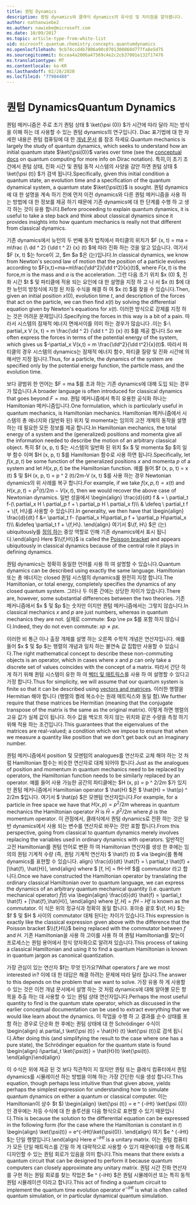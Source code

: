 ```yaml
---
title: 퀀텀 Dynamics
description: 퀀텀 dynamics와 클래식 dynamics의 유사성 및 차이점을 알아봅니다.
author: nathanwiebe2
ms.author: nawiebe@microsoft.com
ms.date: 10/09/2017
ms.topic: article-type-from-white-list
uid: microsoft.quantum.chemistry.concepts.quantumdynamics
ms.openlocfilehash: 9cb74ccd4b7806a90c0701300860d777fa8e5d75
ms.sourcegitcommit: 6ccea4a2006a47569c4e2c2cb37001e132f17476
ms.translationtype: MT
ms.contentlocale: ko-KR
ms.lasthandoff: 02/28/2020
ms.locfileid: "77904488"
---
```

# <a name="quantum-dynamics"></a><span data-ttu-id="f168d-103">퀀텀 Dynamics</span><span class="sxs-lookup"><span data-stu-id="f168d-103">Quantum Dynamics</span></span>

<span data-ttu-id="f168d-104">퀀텀 메커니즘은 주로 초기 퀀텀 상태 $ \ket{\psi (0)} $가 시간에 따라 달라 지는 방식을 이해 하는 데 사용할 수 있는 퀀텀 dynamics의 연구입니다. Diac 표기법에 대 한 자세한 내용은 퀀텀 컴퓨팅에 대 한 [개념 문서](xref:microsoft.quantum.concepts.dirac) 를 참조 하세요.</span><span class="sxs-lookup"><span data-stu-id="f168d-104">Quantum mechanics is largely the study of quantum dynamics, which seeks to understand how an initial quantum state $\ket{\psi(0)}$ varies over time (see the [conceptual docs](xref:microsoft.quantum.concepts.dirac) on quantum computing for more info on Dirac notation).</span></span>
<span data-ttu-id="f168d-105">특히,이 초기 조건에서 퀀텀 상태, 진화 시간 및 퀀텀 동적 시스템의 사양을 감안 하면 퀀텀 상태 $ \ket{\psi (t)} $가 검색 됩니다.</span><span class="sxs-lookup"><span data-stu-id="f168d-105">Specifically, given this initial condition a quantum state, an evolution time and a specification of the quantum dynamical system, a quantum state $\ket{\psi(t)}$ is sought.</span></span>
<span data-ttu-id="f168d-106">퀀텀 dynamics에 대 한 설명을 계속 하기 전에 먼저 이전 dynamics와 다른 퀀텀 메커니즘을 사용 하는 방법에 대 한 정보를 제공 하기 때문에 기존 dynamics에 대 한 단계를 수행 하 고 생각 하는 것이 유용 합니다.</span><span class="sxs-lookup"><span data-stu-id="f168d-106">Before proceeding to explain quantum dynamics, it is useful to take a step back and think about classical dynamics since it provides insights into how quantum mechanics is really not that different from classical dynamics.</span></span>

<span data-ttu-id="f168d-107">기존 dynamics에서 뉴턴의 두 번째 동작 법칙에서 파티클의 위치가 $F (x, t) = ma = m\frac {\ dd ^ 2} {\dd t ^ 2} {x} (t) $에 따라 진화 하는 것을 알고 있습니다. 여기서 $F (x, t) $는 force이 고, $m $a $은 (는)입니다.</span><span class="sxs-lookup"><span data-stu-id="f168d-107">In classical dynamics, we know from Newton's second law of motion that the position of a particle evolves according to $F(x,t)=ma=m\frac{\dd^2}{\dd t^2}{x}(t)$, where $F(x,t)$ is the force,$m$ is the mass and $a$ is the acceleration.</span></span>
<span data-ttu-id="f168d-108">그런 다음 초기 위치 $x (0) $, 진화 시간 $t $ 및 파티클에 적용 되는 요인에 대 한 설명을 지정 하 고 나 서 $x (t) $에 대 한 뉴턴의 방정식에 지정 된 차등 수식을 해결 하 여 $x (t) $를 찾을 수 있습니다.</span><span class="sxs-lookup"><span data-stu-id="f168d-108">Then, given an initial position $x(0)$, evolution time $t$, and description of the forces that act on the particle, we can then find $x(t)$ by solving the differential equation given by Newton's equations for $x(t)$.</span></span>
<span data-ttu-id="f168d-109">이러한 방식으로 강제를 지정 하는 것은 어려운 문제입니다.</span><span class="sxs-lookup"><span data-stu-id="f168d-109">Specifying the forces in this way is a bit of a pain.</span></span>
<span data-ttu-id="f168d-110">따라서 시스템의 잠재적 에너지 면에서이를 의미 하는 경우가 많습니다 .이는 $-\ partial_x V (x, t) = m \frac{\dd ^ 2} {\dd t ^ 2} {x} (t) $를 제공 합니다.</span><span class="sxs-lookup"><span data-stu-id="f168d-110">So we often express the forces in terms of the potential energy of the system, which gives us $-\partial_x V(x,t) = m \frac{\dd^2}{\dd t^2}{x}(t)$.</span></span>
<span data-ttu-id="f168d-111">따라서 파티클의 경우 시스템의 dynamics는 잠재적 에너지 함수, 파티클 질량 및 진화 시간에 의해서만 지정 됩니다.</span><span class="sxs-lookup"><span data-stu-id="f168d-111">Thus, for a particle, the dynamics of the system are specified only by the potential energy function, the particle mass, and the evolution time.</span></span>

<span data-ttu-id="f168d-112">보다 광범위 한 언어는 $F = ma $를 초과 하는 기존 dynamics에 대해 도입 되는 경우가 많습니다.</span><span class="sxs-lookup"><span data-stu-id="f168d-112">A broader language is often introduced for classical dynamics that goes beyond $F=ma$.</span></span>
<span data-ttu-id="f168d-113">퀀텀 메커니즘에서 특히 유용한 공식화 하나는 Hamiltonian 메커니즘입니다.</span><span class="sxs-lookup"><span data-stu-id="f168d-113">One formulation, which is particularly useful in quantum mechanics, is Hamiltonian mechanics.</span></span>
<span data-ttu-id="f168d-114">Hamiltonian 메커니즘에서 시스템의 총 에너지와 (일반화 된) 위치 및 momenta는 임의의 고전 개체의 동작을 설명 하는 데 필요한 모든 정보를 제공 합니다.</span><span class="sxs-lookup"><span data-stu-id="f168d-114">In Hamiltonian mechanics, the total energy of a system and the (generalized) positions and momenta give all the information needed to describe the motion of an arbitrary classical object.</span></span>
<span data-ttu-id="f168d-115">특히 $f (x, p, t) $는 시스템의 일반화 된 위치 $x $ 및 momenta $p $의 일부 함수 이며 $H (x, p, t) $를 Hamiltonian 함수로 사용 하면 됩니다.</span><span class="sxs-lookup"><span data-stu-id="f168d-115">Specifically, let $f(x,p,t)$ be some function of the generalized positions $x$ and momenta $p$ of a system and let $H(x,p,t)$ be the Hamiltonian function.</span></span>
<span data-ttu-id="f168d-116">예를 들어 $f (x, p, t) = x (t) $ 및 $H (x, p, t) = p ^ 2 (t)/2m-V (x, t) $를 사용 하는 경우 Newtonian dynamics의 위 사례를 복구 합니다.</span><span class="sxs-lookup"><span data-stu-id="f168d-116">For example, if we take $f(x,p,t)= x(t)$ and $H(x,p,t)=p^2(t)/2m - V(x,t)$, then we would recover the above case of Newtonian dynamics.</span></span>
<span data-ttu-id="f168d-117">일반 성을에서 \begin{align} \frac{d}{dt} f & = \ partial_t f-(\ partial_x H \ partial_p f + \ partial_p H \ partial_x f)\\\\ & \defeq \ partial_t f + \\{f, H\\}를 사용할 수 있습니다.</span><span class="sxs-lookup"><span data-stu-id="f168d-117">In generality, we then have that \begin{align} \frac{d}{dt} f &= \partial_t f- (\partial_x H\partial_p f + \partial_p H\partial_x f)\\\\ &\defeq \partial_t f + \\{f,H\\}.</span></span>
<span data-ttu-id="f168d-118">\end{align} 여기서 $\\{f, H\\} $은 (는) ubiquitously를 [정의 하는](https://en.wikipedia.org/wiki/Poisson_bracket) 중앙 역할로 인해 기존 dynamics에서 표시 됩니다.</span><span class="sxs-lookup"><span data-stu-id="f168d-118">\end{align} Here $\\{f,H\\}$ is called the [Poisson bracket](https://en.wikipedia.org/wiki/Poisson_bracket) and appears ubiquitously in classical dynamics because of the central role it plays in defining dynamics.</span></span>

<span data-ttu-id="f168d-119">퀀텀 dynamics는 정확히 동일한 언어를 사용 하 여 설명할 수 있습니다.</span><span class="sxs-lookup"><span data-stu-id="f168d-119">Quantum dynamics can be described using exactly the same language.</span></span>
<span data-ttu-id="f168d-120">Hamiltonian 또는 총 에너지는 closed 퀀텀 시스템의 dynamics를 완전히 지정 합니다.</span><span class="sxs-lookup"><span data-stu-id="f168d-120">The Hamiltonian, or total energy, completely specifies the dynamics of any closed quantum system.</span></span>
<span data-ttu-id="f168d-121">그러나 두 이론 간에는 상당한 차이가 있습니다.</span><span class="sxs-lookup"><span data-stu-id="f168d-121">There are, however, some substantial differences between the two theories.</span></span>
<span data-ttu-id="f168d-122">기존 메커니즘에서 $x $ 및 $p $는 숫자만 이지만 퀀텀 메커니즘에서는 그렇지 않습니다.</span><span class="sxs-lookup"><span data-stu-id="f168d-122">In classical mechanics $x$ and $p$ are just numbers, whereas in quantum mechanics they are not.</span></span>
<span data-ttu-id="f168d-123">실제로 commute: $xp \ne px $를 포함 하지 않습니다.</span><span class="sxs-lookup"><span data-stu-id="f168d-123">Indeed, they do not even commute: $xp \ne px$.</span></span>

<span data-ttu-id="f168d-124">이러한 비 통근 이나 출장 개체를 설명 하는 오른쪽 수학적 개념은 연산자입니다. 예를 들어 $x $ 및 $p $는 행렬의 개념과 일치 하는 불연속 값 집합만 사용할 수 있습니다.</span><span class="sxs-lookup"><span data-stu-id="f168d-124">The right mathematical concept to describe these non-commuting objects is an operator, which in cases where $x$ and $p$ can only take a discrete set of values coincides with the concept of a matrix.</span></span>
<span data-ttu-id="f168d-125">따라서 간단 하 게 하기 위해 퀀텀 시스템이 유한 하 여 [벡터 및 매트릭스](xref:microsoft.quantum.concepts.vectors)를 사용 하 여 설명할 수 있다고 가정 합니다.</span><span class="sxs-lookup"><span data-stu-id="f168d-125">Thus for simplicity, we will assume that our quantum system is finite so that it can be described using [vectors and matrices](xref:microsoft.quantum.concepts.vectors).</span></span>
<span data-ttu-id="f168d-126">이러한 행렬을 Hermitian 해야 합니다 (행렬의 켤레 복소수는 원래 매트릭스와 동일 함).</span><span class="sxs-lookup"><span data-stu-id="f168d-126">We further require that these matrices be Hermitian (meaning that the conjugate transpose of the matrix is the same as the original matrix).</span></span>
<span data-ttu-id="f168d-127">이렇게 하면 행렬의 고유 값가 실제 값이 됩니다. 허수 값을 백오프 하지 않는 위치와 같은 수량을 측정 하기 위해 적용 하는 조건입니다.</span><span class="sxs-lookup"><span data-stu-id="f168d-127">This guarantees that the eigenvalues of the matrices are real-valued; a condition which we impose to ensure that when we measure a quantity like position that we don't get back out an imaginary number.</span></span>

<span data-ttu-id="f168d-128">퀀텀 메커니즘에서 position 및 모멘텀의 analogues를 연산자로 교체 해야 하는 것 처럼 Hamiltonian 함수는 비슷한 연산자로 대체 되어야 합니다.</span><span class="sxs-lookup"><span data-stu-id="f168d-128">Just as the analogues of position and momentum in quantum mechanics need to be replaced by operators, the Hamiltonian function needs to be similarly replaced by an operator.</span></span>
<span data-ttu-id="f168d-129">예를 들어 사용 가능한 공간의 파티클에는 $H (x, p) = p ^ 2/2m $가 있지만 퀀텀 메커니즘에서 Hamiltonian operator $ \hat{H} $은 $ \hat{H} = \hat{p} ^ 2/2m $입니다. 여기서 $ \hat{p} $은 모멘텀 연산자입니다.</span><span class="sxs-lookup"><span data-stu-id="f168d-129">For example, for a particle in free space we have that $H(x,p) = p^2/2m$ whereas in quantum mechanics the Hamiltonian operator $\hat{H}$ is $\hat{H}= \hat{p}^2/2m$ where $\hat{p}$ is the momentum operator.</span></span>
<span data-ttu-id="f168d-130">이 관점에서, 클래식에서 퀀텀 dynamics로 전환 하는 것은 일반 dynamics에서 사용 되는 변수를 연산자로 바꾸는 것만 포함 합니다.</span><span class="sxs-lookup"><span data-stu-id="f168d-130">From this perspective, going from classical to quantum dynamics merely involves replacing the variables used in ordinary dynamics with operators.</span></span>
<span data-ttu-id="f168d-131">일반적인 고전 Hamiltonian를 퀀텀 언어로 변환 하 여 Hamiltonian 연산자를 생성 한 후에는 임의의 퀀텀 기계적 수량 (즉, 퀀텀 기계적 연산자) $ \hat{f} (t) $ via \begin{를 통해 dynamics를 표현할 수 있습니다. align} \frac{d}{dt} \hat{f} = \ partial_t \hat{f} + [\hat{f}, \hat{H}], \end{align} where $ [f, H] = fH-Hf $를 commutator 라고 합니다.</span><span class="sxs-lookup"><span data-stu-id="f168d-131">Once we have constructed the Hamiltonian operator by translating the ordinary classical Hamiltonian over to quantum language, we can express the dynamics of an arbitrary quantum mechanical quantity (i.e. quantum mechanical operator) $\hat{f}(t)$ via \begin{align} \frac{d}{dt} \hat{f} = \partial_t \hat{f} + [\hat{f},\hat{H}], \end{align} where $[f,H] = fH -Hf$ is known as the commutator.</span></span>
<span data-ttu-id="f168d-132">이 식은 위의 정규식과 정확히 동일 합니다. 포아송 괄호 $\\{f, H\\} $는 $f $ 및 $H $ 사이의 commutator 대체 된다는 차이가 있습니다.</span><span class="sxs-lookup"><span data-stu-id="f168d-132">This expression is exactly like the classical expression given above with the difference that the Poisson bracket $\\{f,H\\}$ being replaced with the commutator between $f$ and $H$.</span></span>
<span data-ttu-id="f168d-133">기존 Hamiltonian을 사용 하 고이를 사용 하 여 퀀텀 Hamiltonian를 찾는이 프로세스는 퀀텀 용어에서 정식 양자화으로 알려져 있습니다.</span><span class="sxs-lookup"><span data-stu-id="f168d-133">This process of taking a classical Hamiltonian and using it to find a quantum Hamiltonian is known in quantum jargon as canonical quantization.</span></span>

<span data-ttu-id="f168d-134">가장 관심이 있는 연산자 $f는 무엇 인가요?</span><span class="sxs-lookup"><span data-stu-id="f168d-134">What operators $f$ are we most interested in?</span></span>  <span data-ttu-id="f168d-135">이에 대 한 대답은 해결 하려는 문제에 따라 달라 집니다.</span><span class="sxs-lookup"><span data-stu-id="f168d-135">The answer to this depends on the problem that we want to solve.</span></span>
<span data-ttu-id="f168d-136">가장 유용 하 게 사용할 수 있는 것은 이전 개념 문서에서 설명 하는 것 처럼 dynamics에 대해 알아볼 모든 항목을 추출 하는 데 사용할 수 있는 퀀텀 상태 연산자입니다.</span><span class="sxs-lookup"><span data-stu-id="f168d-136">Perhaps the most useful quantity to find is the quantum state operator, which as discussed in the earlier conceptual documentation can be used to extract everything that we would like learn about the dynamics.</span></span>
<span data-ttu-id="f168d-137">이 작업을 수행 하 고 결과를 순수 상태를 포함 하는 경우로 단순화 한 후에는 퀀텀 상태에 대 한 Schrödinger 수식이 \begin{align} a\ partial_t \ket{\psi (t)} = \hat{H} (t) \ket{\psi (t)}로 검색 됩니다.</span><span class="sxs-lookup"><span data-stu-id="f168d-137">After doing this (and simplifying the result to the case where one has a pure state), the Schrödinger equation for the quantum state is found \begin{align} i\partial_t \ket{\psi(t)} = \hat{H}(t) \ket{\psi(t)}.</span></span>
<span data-ttu-id="f168d-138">\end{align}</span><span class="sxs-lookup"><span data-stu-id="f168d-138">\end{align}</span></span>

<span data-ttu-id="f168d-139">이 수식은 위에 제공 된 것 보다 직관적이 지 않지만 퀀텀 또는 클래식 컴퓨터에서 퀀텀 dynamics를 시뮬레이션 하는 방법을 이해 하는 가장 간단한 식을 생성 합니다.</span><span class="sxs-lookup"><span data-stu-id="f168d-139">This equation, though perhaps less intuitive than that given above, yields perhaps the simplest expression for understanding how to simulate quantum dynamics on either a quantum or classical computer.</span></span>
<span data-ttu-id="f168d-140">이는 Hamiltonian이 상수 $t $) \begin{align} \ket{\psi (t)} = e ^ {-iHt} \ket{\psi (0)} 인 경우에는 차등 수식에 대 한 솔루션을 다음 형식으로 표현할 수 있기 때문입니다.</span><span class="sxs-lookup"><span data-stu-id="f168d-140">This is because the solution to the differential equation can be expressed in the following form (for the case where the Hamiltonian is constant in $t$) \begin{align} \ket{\psi(t)} = e^{-iHt}\ket{\psi(0)}.</span></span>
<span data-ttu-id="f168d-141">\end{align} 여기 $e ^ {-iHt} $는 단일 행렬입니다.</span><span class="sxs-lookup"><span data-stu-id="f168d-141">\end{align} Here $e^{-iHt}$ is a unitary matrix.</span></span>
<span data-ttu-id="f168d-142">이는 퀀텀 컴퓨터가 모든 단일 매트릭스를 긴밀 하 게 대략적으로 사용할 수 있기 때문에이를 수행 하도록 디자인할 수 있는 퀀텀 회로가 있음을 의미 합니다.</span><span class="sxs-lookup"><span data-stu-id="f168d-142">This means that there exists a quantum circuit that can be designed to perform it because quantum computers can closely approximate any unitary matrix.</span></span>
<span data-ttu-id="f168d-143">퀀텀 시간 진화 연산자를 구현 하는 퀀텀 회로를 찾는 작업은 $e ^ {-iHt} $은 퀀텀 시뮬레이션 또는 특히 동적 퀀텀 시뮬레이션 이라고 합니다.</span><span class="sxs-lookup"><span data-stu-id="f168d-143">This act of finding a quantum circuit to implement the quantum time evolution operator $e^{-iHt}$ is what is often called quantum simulation, or in particular dynamical quantum simulation.</span></span>
